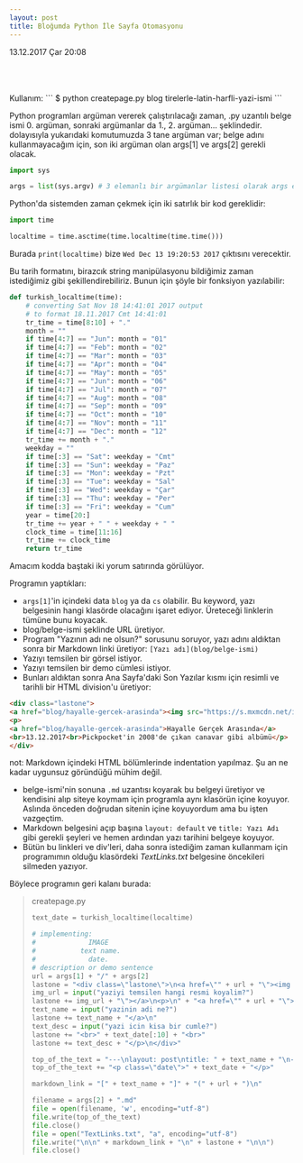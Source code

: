 ```yaml
---
layout: post
title: Bloğumda Python İle Sayfa Otomasyonu
---
```

<p class="date">13.12.2017 Çar 20:08</p>
<br><br><br>
Kullanım:
```
$ python createpage.py blog tirelerle-latin-harfli-yazi-ismi
```

Python programları argüman vererek çalıştırılacağı zaman, .py uzantılı belge ismi 0. argüman, sonraki argümanlar da 1., 2. argüman... şeklindedir. dolayısıyla yukarıdaki komutumuzda 3 tane argüman var; belge adını kullanmayacağım için, son iki argüman olan args[1] ve args[2] gerekli olacak.
  ```python
  import sys

  args = list(sys.argv) # 3 elemanlı bir argümanlar listesi olarak args elimizde.
  ```

Python'da sistemden zaman çekmek için iki satırlık bir kod gereklidir:

  ```python
  import time

  localtime = time.asctime(time.localtime(time.time()))
  ```
Burada `print(localtime)` bize `Wed Dec 13 19:20:53 2017` çıktısını verecektir.

Bu tarih formatını, birazcık string manipülasyonu bildiğimiz zaman istediğimiz gibi şekillendirebiliriz. Bunun için şöyle bir fonksiyon yazılabilir:

  ```python
  def turkish_localtime(time):
      # converting Sat Nov 18 14:41:01 2017 output
      # to format 18.11.2017 Cmt 14:41:01
      tr_time = time[8:10] + "."
      month = ""
      if time[4:7] == "Jun": month = "01"
      if time[4:7] == "Feb": month = "02"
      if time[4:7] == "Mar": month = "03"
      if time[4:7] == "Apr": month = "04"
      if time[4:7] == "May": month = "05"
      if time[4:7] == "Jun": month = "06"
      if time[4:7] == "Jul": month = "07"
      if time[4:7] == "Aug": month = "08"
      if time[4:7] == "Sep": month = "09"
      if time[4:7] == "Oct": month = "10"
      if time[4:7] == "Nov": month = "11"
      if time[4:7] == "Dec": month = "12"
      tr_time += month + "."
      weekday = ""
      if time[:3] == "Sat": weekday = "Cmt"
      if time[:3] == "Sun": weekday = "Paz"
      if time[:3] == "Mon": weekday = "Pzt"
      if time[:3] == "Tue": weekday = "Sal"
      if time[:3] == "Wed": weekday = "Çar"
      if time[:3] == "Thu": weekday = "Per"
      if time[:3] == "Fri": weekday = "Cum"
      year = time[20:]
      tr_time += year + " " + weekday + " "
      clock_time = time[11:16]
      tr_time += clock_time
      return tr_time
  ```
  Amacım kodda baştaki iki yorum satırında görülüyor.
  
Programın yaptıkları:

- `args[1]`'in içindeki data `blog` ya da `cs` olabilir. Bu keyword, yazı belgesinin hangi klasörde olacağını işaret ediyor. Üreteceği linklerin tümüne bunu koyacak. 
- blog/belge-ismi şeklinde URL üretiyor.
- Program "Yazının adı ne olsun?" sorusunu soruyor, yazı adını aldıktan sonra bir Markdown linki üretiyor: `[Yazı adı](blog/belge-ismi)`
- Yazıyı temsilen bir görsel istiyor. 
- Yazıyı temsilen bir demo cümlesi istiyor.
- Bunları aldıktan sonra Ana Sayfa'daki Son Yazılar kısmı için resimli ve tarihli bir HTML division'u üretiyor:

```html
<div class="lastone">
<a href="blog/hayalle-gercek-arasinda"><img src="https://s.mxmcdn.net/images-storage/albums/4/6/3/8/0/2/28208364_800_800.jpg"></a>
<p>
<a href="blog/hayalle-gercek-arasinda">Hayalle Gerçek Arasında</a>
<br>13.12.2017<br>Pickpocket'in 2008'de çıkan canavar gibi albümü</p>
</div>
```
not: Markdown içindeki HTML bölümlerinde indentation yapılmaz. Şu an ne kadar uygunsuz göründüğü mühim değil.

- belge-ismi'nin sonuna `.md` uzantısı koyarak bu belgeyi üretiyor ve kendisini alıp siteye koymam için programla aynı klasörün içine koyuyor. Aslında önceden doğrudan sitenin içine koyuyordum ama bu işten vazgeçtim. 
- Markdown belgesini açıp başına `layout: default` ve `title: Yazı Adı` gibi gerekli şeyleri ve hemen ardından yazı tarihini belgeye koyuyor.
- Bütün bu linkleri ve div'leri, daha sonra istediğim zaman kullanmam için programımın olduğu klasördeki *TextLinks.txt* belgesine öncekileri silmeden yazıyor. 

Böylece programın geri kalanı burada:

> createpage.py
>```python
>text_date = turkish_localtime(localtime)
>
># implementing: 
>#             IMAGE 
>#           text name. 
>#             date.
># description or demo sentence
>url = args[1] + "/" + args[2] 
>lastone = "<div class=\"lastone\">\n<a href=\"" + url + "\"><img src=\""
>img_url = input("yaziyi temsilen hangi resmi koyalim?")
>lastone += img_url + "\"></a>\n<p>\n" + "<a href=\"" + url + "\">"
>text_name = input("yazinin adi ne?")
>lastone += text_name + "</a>\n"
>text_desc = input("yazi icin kisa bir cumle?")
>lastone += "<br>" + text_date[:10] + "<br>"
>lastone += text_desc + "</p>\n</div>"
>
>top_of_the_text = "---\nlayout: post\ntitle: " + text_name + "\n---\n" 
>top_of_the_text += "<p class=\"date\">" + text_date + "</p>"
>
>markdown_link = "[" + text_name + "]" + "(" + url + ")\n"
>
>filename = args[2] + ".md"
>file = open(filename, 'w', encoding="utf-8")
>file.write(top_of_the_text)
>file.close()
>file = open("TextLinks.txt", "a", encoding="utf-8")
>file.write("\n\n" + markdown_link + "\n" + lastone + "\n\n")
>file.close()
>```


